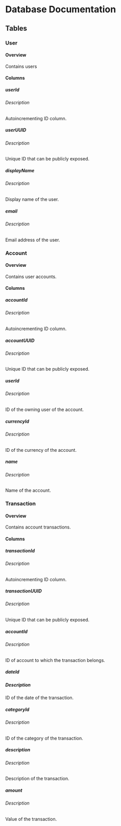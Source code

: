 # Database Documentation
## Tables
### User
#### Overview
Contains users

#### Columns
##### userId
###### Description
Autoincrementing ID column.

##### userUUID
###### Description
Unique ID that can be publicly exposed.

##### displayName
###### Description
Display name of the user.

##### email
###### Description
Email address of the user.

### Account
#### Overview
Contains user accounts.

#### Columns
##### accountId
###### Description
Autoincrementing ID column.

##### accountUUID
###### Description
Unique ID that can be publicly exposed.

##### userId
###### Description
ID of the owning user of the account.

##### currencyId
###### Description
ID of the currency of the account.

##### name
###### Description
Name of the account.

### Transaction
#### Overview
Contains account transactions.

#### Columns
##### transactionId
###### Description
Autoincrementing ID column.

##### transactionUUID
###### Description
Unique ID that can be publicly exposed.

##### accountId
###### Description
ID of account to which the transaction belongs.

##### dateId
##### Description
ID of the date of the transaction.

##### categoryId
###### Description
ID of the category of the transaction.

##### description
###### Description
Description of the transaction.

##### amount
###### Description
Value of the transaction.